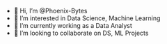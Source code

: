 - 👋 Hi, I’m @Phoenix-Bytes
- 👀 I’m interested in Data Science, Machine Learning
- 🌱 I’m currently working as a Data Analyst
- 💞️ I’m looking to collaborate on DS, ML Projects
  

<!---
Phoenix-Bytes/Phoenix-Bytes is a ✨ special ✨ repository because its `README.md` (this file) appears on your GitHub profile.
You can click the Preview link to take a look at your changes.
--->
